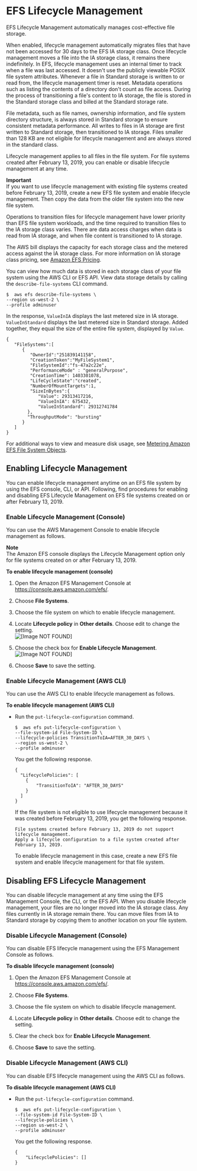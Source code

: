 # EFS Lifecycle Management<a name="lifecycle-management-efs"></a>

EFS Lifecycle Management automatically manages cost\-effective file storage\.

When enabled, lifecycle management automatically migrates files that have not been accessed for 30 days to the EFS IA storage class\. Once lifecycle management moves a file into the IA storage class, it remains there indefinitely\. In EFS, lifecycle management uses an internal timer to track when a file was last accessed\. It doesn't use the publicly viewable POSIX file system attributes\. Whenever a file in Standard storage is written to or read from, the lifecycle management timer is reset\. Metadata operations such as listing the contents of a directory don't count as file access\. During the process of transitioning a file's content to IA storage, the file is stored in the Standard storage class and billed at the Standard storage rate\.

File metadata, such as file names, ownership information, and file system directory structure, is always stored in Standard storage to ensure consistent metadata performance\. All writes to files in IA storage are first written to Standard storage, then transitioned to IA storage\. Files smaller than 128 KB are not eligible for lifecycle management and are always stored in the standard class\.

Lifecycle management applies to all files in the file system\. For file systems created after February 13, 2019, you can enable or disable lifecycle management at any time\.

**Important**  
If you want to use lifecycle management with existing file systems created before February 13, 2019, create a new EFS file system and enable lifecycle management\. Then copy the data from the older file system into the new file system\.

Operations to transition files for lifecycle management have lower priority than EFS file system workloads, and the time required to transition files to the IA storage class varies\. There are data access charges when data is read from IA storage, and when file content is transitioned to IA storage\. 

The AWS bill displays the capacity for each storage class and the metered access against the IA storage class\. For more information on IA storage class pricing, see [Amazon EFS Pricing](https://aws.amazon.com/efs/pricing)\.

You can view how much data is stored in each storage class of your file system using the AWS CLI or EFS API\. View data storage details by calling the `describe-file-systems` CLI command\.

```
$  aws efs describe-file-systems \
--region us-west-2 \
--profile adminuser
```

In the response, `ValueInIA` displays the last metered size in IA storage\. `ValueInStandard` displays the last metered size in Standard storage\. Added together, they equal the size of the entire file system, displayed by `Value`\.

```
{
   "FileSystems":[
      {
         "OwnerId":"251839141158",
         "CreationToken":"MyFileSystem1",
         "FileSystemId":"fs-47a2c22e",
         "PerformanceMode" : "generalPurpose",
         "CreationTime": 1403301078,
         "LifeCycleState":"created",
         "NumberOfMountTargets":1,
         "SizeInBytes":{
            "Value": 29313417216,
            "ValueInIA": 675432,
            "ValueInStandard": 29312741784
        },
        "ThroughputMode": "bursting"
      }
   ]
}
```

For additional ways to view and measure disk usage, see [Metering Amazon EFS File System Objects](metered-sizes.md#metered-sizes-fs-objects)\.

## Enabling Lifecycle Management<a name="enable-lifecycle-management"></a>

You can enable lifecycle management anytime on an EFS file system by using the EFS console, CLI, or API\. Following, find procedures for enabling and disabling EFS Lifecycle Management on EFS file systems created on or after February 13, 2019\.

### Enable Lifecycle Management \(Console\)<a name="enable-lifecycle-console"></a>

You can use the AWS Management Console to enable lifecycle management as follows\.

**Note**  
The Amazon EFS console displays the Lifecycle Management option only for file systems created on or after February 13, 2019\.

**To enable lifecycle management \(console\)**

1. Open the Amazon EFS Management Console at [https://console\.aws\.amazon\.com/efs/](https://console.aws.amazon.com/efs/)\.

1. Choose **File Systems**\.

1. Choose the file system on which to enable lifecycle management\.

1. Locate **Lifecycle policy** in **Other details**\. Choose edit to change the setting\.  
![\[Image NOT FOUND\]](http://docs.aws.amazon.com/efs/latest/ug/images/enable_disable_lifecycle_mgt_existing.png)

1. Choose the check box for **Enable Lifecycle Management**\.  
![\[Image NOT FOUND\]](http://docs.aws.amazon.com/efs/latest/ug/images/lifecycle_change.png)

1. Choose **Save** to save the setting\.

### Enable Lifecycle Management \(AWS CLI\)<a name="enable-lifecycle-cli"></a>

You can use the AWS CLI to enable lifecycle management as follows\.  

**To enable lifecycle management \(AWS CLI\)**
+ Run the `put-lifecycle-configuration` command\.

  ```
  $  aws efs put-lifecycle-configuration \
  --file-system-id File-System-ID \
  --lifecycle-policies TransitionToIA=AFTER_30_DAYS \
  --region us-west-2 \
  --profile adminuser
  ```

  You get the following response\.

  ```
  {
    "LifecyclePolicies": [
      {
          "TransitionToIA": "AFTER_30_DAYS"
      }
    ]
  }
  ```

  If the file system is not eligible to use lifecycle management because it was created before February 13, 2019, you get the following response\.

  ```
  File systems created before February 13, 2019 do not support lifecycle management. 
  Apply a lifecycle configuration to a file system created after February 13, 2019.
  ```

  To enable lifecycle management in this case, create a new EFS file system and enable lifecycle management for that file system\.

## Disabling EFS Lifecycle Management<a name="disable-lifecycle-mgnt"></a>

You can disable lifecycle management at any time using the EFS Management Console, the CLI, or the EFS API\. When you disable lifecycle management, your files are no longer moved into the IA storage class\. Any files currently in IA storage remain there\. You can move files from IA to Standard storage by copying them to another location on your file system\. 

### Disable Lifecycle Management \(Console\)<a name="disable-lifecycle-console"></a>

You can disable EFS lifecycle management using the EFS Management Console as follows\.

**To disable lifecycle management \(console\)**

1. Open the Amazon EFS Management Console at [https://console\.aws\.amazon\.com/efs/](https://console.aws.amazon.com/efs/)\.

1. Choose **File Systems**\.

1. Choose the file system on which to disable lifecycle management\.

1. Locate **Lifecycle policy** in **Other details**\. Choose edit to change the setting\.

1. Clear the check box for **Enable Lifecycle Management**\.

1. Choose **Save** to save the setting\.

### Disable Lifecycle Management \(AWS CLI\)<a name="disable-lifecycle-cli"></a>

You can disable EFS lifecycle management using the AWS CLI as follows\.

**To disable lifecycle management \(AWS CLI\)**
+ Run the `put-lifecycle-configuration` command\.  

  ```
  $  aws efs put-lifecycle-configuration \
  --file-system-id File-System-ID \
  --lifecycle-policies \
  --region us-west-2 \
  --profile adminuser
  ```

  You get the following response\.

  ```
  {
      "LifecyclePolicies": []
  }
  ```